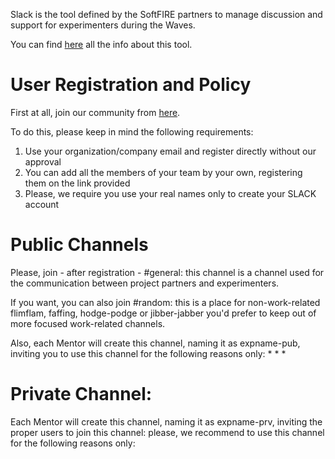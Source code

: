 Slack is the tool defined by the SoftFIRE partners to manage discussion and support for experimenters during the Waves.

You can find [here](https://slack.com/is) all the info about this tool.

# User Registration and Policy
First at all, join our community from [here](https://softfire-slacking.herokuapp.com/).

To do this, please keep in mind the following requirements:
1. Use your organization/company email and register directly without our approval
2. You can add all the members of your team by your own, registering them on the link provided
3. Please, we require you use your real names only to create your SLACK account

# Public Channels
Please, join - after registration - #general: this channel is a channel used for the communication between project partners and experimenters.

If you want, you can also join #random: this is a place for non-work-related flimflam, faffing, hodge-podge or jibber-jabber you'd prefer to keep out of more focused work-related channels.

Also, each Mentor will create this channel, naming it as expname-pub, inviting you to use this channel for the following reasons only:
* 
* 
* 

# Private Channel:
Each Mentor will create this channel, naming it as expname-prv, inviting the proper users to join this channel: please, we recommend to use this channel for the following reasons only:
